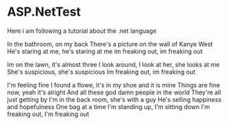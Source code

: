 # ASP.NetTest
Here i am following a tutorial about the .net language

In the bathroom, on my back
There's a picture on the wall of Kanye West
He's staring at me, he's staring at me
im freaking out, im freaking out

Im on the lawn, it's almost three
I look around, I look at her, she looks at me
She's suspicious, she's suspicious
Im freaking out, im freaking out

I'm feeling fine
I found a flowe, it's in my shoe and it is mine
Things are fine now, yeah it's alright
And all these god damn people in the world
They're all just getting by
I'm in the back room, she's with a guy
He's selling happiness and hopefulness
One bag at a time
I'm standing up, I'm sitting down
I'm freaking out, I'm freaking out

